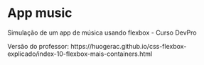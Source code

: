 <h1>App music</h1>
<p>Simulação de um app de música usando flexbox - Curso DevPro</p>
<p>Versão do professor: https://huogerac.github.io/css-flexbox-explicado/index-10-flexbox-mais-containers.html </p>